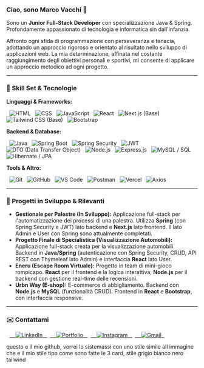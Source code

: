 ### Ciao, sono Marco Vacchi 👋

Sono un **Junior Full-Stack Developer** con specializzazione Java & Spring. Profondamente appassionato di tecnologia e informatica sin dall'infanzia.

Affronto ogni sfida di programmazione con perseveranza e tenacia, adottando un approccio rigoroso e orientato al risultato nello sviluppo di applicazioni web. La mia determinazione, affinata nel costante raggiungimento degli obiettivi personali e sportivi, mi consente di applicare un approccio metodico ad ogni progetto.

---

### 🔧 Skill Set & Tecnologie

**Linguaggi & Frameworks:**

<p align="left">
  <img src="https://img.shields.io/badge/html5-%23E34F26.svg?style=for-the-badge&logo=html5&logoColor=white" alt="HTML">
  <img src="https://img.shields.io/badge/css3-%231572B6.svg?style=for-the-badge&logo=css3&logoColor=white" alt="CSS">
  <img src="https://img.shields.io/badge/javascript-%23323330.svg?style=for-the-badge&logo=javascript&logoColor=%23F7DF1E" alt="JavaScript">
  <img src="https://img.shields.io/badge/react-%2320232a.svg?style=for-the-badge&logo=react&logoColor=%2361DAFB" alt="React">
  <img src="https://img.shields.io/badge/Next.js-000000?style=for-the-badge&logo=nextdotjs&logoColor=white" alt="Next.js (Base)">
  <img src="https://img.shields.io/badge/tailwindcss-%2338B2AC.svg?style=for-the-badge&logo=tailwind-css&logoColor=white" alt="Tailwind CSS (Base)">
  <img src="https://localo.com/assets/img/definitions/what-is-bootstrap.webp" alt="Bootstrap">
</p>

**Backend & Database:**

<p align="left">
  <img src="https://img.shields.io/badge/java-%23ED8B00.svg?style=for-the-badge&logo=openjdk&logoColor=white" alt="Java">
  <img src="https://img.shields.io/badge/Spring%20Boot-6DB33F?style=for-the-badge&logo=spring-boot&logoColor=white" alt="Spring Boot">
  <img src="https://img.shields.io/badge/Spring%20Security-6DB33F?style=for-the-badge&logo=spring-security&logoColor=white" alt="Spring Security">
  <img src="https://img.shields.io/badge/JWT-000000?style=for-the-badge&logo=json-web-tokens&logoColor=white" alt="JWT"> 
  <img src="https://img.shields.io/badge/DTO-lightgrey?style=for-the-badge" alt="DTO (Data Transfer Object)">
  <img src="https://img.shields.io/badge/node.js-6DA55F?style=for-the-badge&logo=node.js&logoColor=white" alt="Node.js">
  <img src="https://img.shields.io/badge/express.js-%23404D59.svg?style=for-the-badge&logo=express&logoColor=white" alt="Express.js">
  <img src="https://img.shields.io/badge/mysql-%2300f.svg?style=for-the-badge&logo=mysql&logoColor=white" alt="MySQL / SQL">
  <img src="https://img.shields.io/badge/Hibernate-59666C?style=for-the-badge&logo=hibernate&logoColor=white" alt="Hibernate / JPA">
</p>

**Tools & Altro:**

<p align="left">
  <img src="https://img.shields.io/badge/git-%23F05033.svg?style=for-the-badge&logo=git&logoColor=white" alt="Git">
  <img src="https://img.shields.io/badge/github-%23121011.svg?style=for-the-badge&logo=github&logoColor=white" alt="GitHub">
  <img src="https://img.shields.io/badge/Visual%20Studio%20Code-%23007ACC.svg?style=for-the-badge&logo=visual-studio-code&logoColor=white" alt="VS Code">
  <img src="https://img.shields.io/badge/Postman-FF6C37?style=for-the-badge&logo=postman&logoColor=white" alt="Postman">
  <img src="https://img.shields.io/badge/Vercel-000000?style=for-the-badge&logo=vercel&logoColor=white" alt="Vercel">
  <img src="https://img.shields.io/badge/axios-%239F75FF.svg?style=for-the-badge&logo=axios&logoColor=white" alt="Axios">
</p>

---

### 🚀 Progetti in Sviluppo & Rilevanti

* **Gestionale per Palestre (In Sviluppo):** Applicazione full-stack per l'automatizzazione dei processi di una palestra. Utilizza **Spring** (con Spring Security e JWT) lato backend e **Next.js** lato frontend. Il lato Admin e User con Spring sono attualmente completati.
* **Progetto Finale di Specialistica (Visualizzazione Automobili):** Applicazione full-stack creata per la visualizzazione automobili. Backend in **Java/Spring** (autenticazione con Spring Security, CRUD, API REST con Thymeleaf lato Admin) e interfaccia **React** lato User.
* **Eneru (Escape Room Virtuale):** Progetto in team di mini-gioco rompicapo. **React** per il frontend e la logica interattiva; **Node.js** per il backend con gestione real-time delle recensioni.
* **Urbn Way (E-shop):** E-commerce di abbigliamento. Backend con **Node.js** e **MySQL** (funzionalità CRUD). Frontend in **React** e **Bootstrap**, con interfaccia responsive.

---

### ✉️ Contattami

<p align="left">
  <a href="https://www.linkedin.com/in/marco-vacchi-6a6283367/" target="_blank">
    <img src="https://img.shields.io/badge/LinkedIn-%230077B5.svg?style=for-the-badge&logo=linkedin&logoColor=white" alt="LinkedIn">
  </a>
  <a href="https://sito-vetrina-nu.vercel.app/" target="_blank">
    <img src="https://img.shields.io/badge/Portfolio-2E3137?style=for-the-badge&logo=zeit&logoColor=white" alt="Portfolio">
  </a>
  <a href="https://www.instagram.com/marcovacchi97/" target="_blank">
    <img src="https://img.shields.io/badge/Instagram-E4405F?style=for-the-badge&logo=instagram&logoColor=white" alt="Instagram">
  </a>
  <a href="mailto:mvacchi816@gmail.com">
    <img src="https://img.shields.io/badge/Gmail-%23D14836.svg?style=for-the-badge&logo=gmail&logoColor=white" alt="Gmail">
  </a>
</p>
questo e il mio github, vorrei lo sistemassi con uno stile simile all immagine che e il mio stile 
tipo come sono fatte le 3 card, stile grigio bianco nero tailwind
